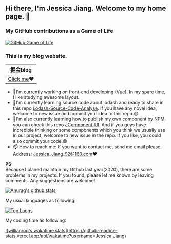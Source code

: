 ## Hi there, I'm Jessica Jiang. Welcome to my home page. 👋

### My GitHub contributions as a Game of Life
[![GitHub Game of Life](https://github4life.herokuapp.com/JCHappytime.gif)](https://github4life.herokuapp.com/JCHappytime)

### This is my blog website.

| 掘金blog |
| ---- |
| [Click me](https://juejin.cn/user/2990280511857416)❤️ |

- 🔭I'm currently working on front-end developing (Vue). In my spare time, I like studying awesome layout.
- 🌱I'm currently learning source code about lodash and ready to share in this repo [Lodash-Source-Code-Analyse](https://github.com/JCHappytime/Lodash-Source-Code-Analyse). If you have any novel idea, welcome to new issue and commit your idea to this repo.😄
- 🌱I'm also currently learning how to publish my own component by NPM, you can check this repo [JComponent-UI](https://github.com/JCHappytime/JComponents-UI). And if you guys have incredible thinking or some components which you think we usually use in our project, welcome to new issue in the repo. If you like, you could also commit your code.😄
- 📫 How to reach me: If you want to contact me, send me email please. Address: Jessica_Jiang_92@163.com❤️

**PS:**<br /> Because I planed maintain my Github last year(2020), there are some problems in my projects. If you found, please let me known by leaving comments.
Any suggestions are welcome! 

[![Anurag's github stats](https://github-readme-stats.vercel.app/api?username=JCHappytime&theme=tokyonight)](https://github.com/anuraghazra/github-readme-stats)

My usual languages as following:

[![Top Langs](https://github-readme-stats.vercel.app/api/top-langs/?username=JCHappytime&layout=compact)](https://github.com/anuraghazra/github-readme-stats)

My coding time as following:

[![willianrod's wakatime stats](https://github-readme-stats.vercel.app/api/wakatime?username=Jessica Jiang)](https://github.com/anuraghazra/github-readme-stats)



<!--
**JCHappytime/JCHappytime** is a ✨ _special_ ✨ repository because its `README.md` (this file) appears on your GitHub profile.

Here are some ideas to get you started:

- 🔭 I’m currently working on ...
- 🌱 I’m currently learning ...
- 👯 I’m looking to collaborate on ...
- 🤔 I’m looking for help with ...
- 💬 Ask me about ...
- 📫 How to reach me: ...
- 😄 Pronouns: ...
- ⚡ Fun fact: ...
-->
